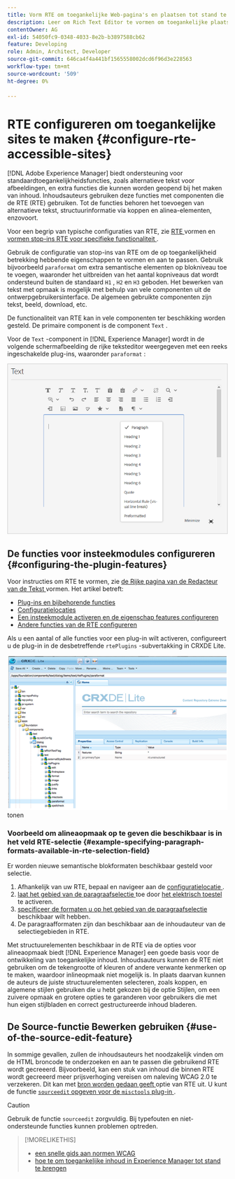```yaml
---
title: Vorm RTE om toegankelijke Web-pagina's en plaatsen tot stand te brengen.
description: Leer om Rich Text Editor te vormen om toegankelijke plaatsen in  [!DNL Adobe Experience Manager] te creëren.
contentOwner: AG
exl-id: 54050fc9-0348-4033-8e2b-b3897588cb62
feature: Developing
role: Admin, Architect, Developer
source-git-commit: 646ca4f4a441bf1565558002dcd6f96d3e228563
workflow-type: tm+mt
source-wordcount: '509'
ht-degree: 0%

---
```


# RTE configureren om toegankelijke sites te maken {#configure-rte-accessible-sites}

[!DNL Adobe Experience Manager] biedt ondersteuning voor standaardtoegankelijkheidsfuncties, zoals alternatieve tekst voor afbeeldingen, en extra functies die kunnen worden geopend bij het maken van inhoud. Inhoudsauteurs gebruiken deze functies met componenten die de RTE (RTE) gebruiken. Tot de functies behoren het toevoegen van alternatieve tekst, structuurinformatie via koppen en alinea-elementen, enzovoort.

Voor een begrip van typische configuraties van RTE, zie [ RTE ](rich-text-editor.md) vormen en [ vormen stop-ins RTE voor specifieke functionaliteit ](configure-rich-text-editor-plug-ins.md).

Gebruik de configuratie van stop-ins van RTE om de op toegankelijkheid betrekking hebbende eigenschappen te vormen en aan te passen. Gebruik bijvoorbeeld `paraformat` om extra semantische elementen op blokniveau toe te voegen, waaronder het uitbreiden van het aantal kopniveaus dat wordt ondersteund buiten de standaard `H1` , `H2` en `H3` geboden. Het bewerken van tekst met opmaak is mogelijk met behulp van vele componenten uit de ontwerpgebruikersinterface. De algemeen gebruikte componenten zijn tekst, beeld, download, etc.

De functionaliteit van RTE kan in vele componenten ter beschikking worden gesteld. De primaire component is de component `Text` .

Voor de `Text` -component in [!DNL Experience Manager] wordt in de volgende schermafbeelding de rijke teksteditor weergegeven met een reeks ingeschakelde plug-ins, waaronder `paraformat` :

![ component van de Tekst van RTE op volledig-scherm-wijze ](assets/rte-toolbar-full-screen-mode.png)

## De functies voor insteekmodules configureren {#configuring-the-plugin-features}

Voor instructies om RTE te vormen, zie [ de Rijke pagina van de Redacteur van de Tekst ](rich-text-editor.md) vormen. Het artikel betreft:

* [Plug-ins en bijbehorende functies](rich-text-editor.md#aboutplugins)
* [Configuratielocaties](rich-text-editor.md#understand-the-configuration-paths-and-locations)
* [Een insteekmodule activeren en de eigenschap features configureren](rich-text-editor.md#enable-rte-functionalities-by-activating-plug-ins)
* [Andere functies van de RTE configureren](rich-text-editor.md#enable-rte-functionalities-by-activating-plug-ins)

Als u een aantal of alle functies voor een plug-in wilt activeren, configureert u de plug-in in de desbetreffende `rtePlugins` -subvertakking in CRXDE Lite.

![ CRXDE Lite die een voorbeeld rtePlugin ](assets/example-rteplugin-crxde-lite.png) tonen

### Voorbeeld om alineaopmaak op te geven die beschikbaar is in het veld RTE-selectie {#example-specifying-paragraph-formats-available-in-rte-selection-field}

Er worden nieuwe semantische blokformaten beschikbaar gesteld voor selectie.

1. Afhankelijk van uw RTE, bepaal en navigeer aan de [ configuratielocatie ](rich-text-editor.md#understand-the-configuration-paths-and-locations).
1. [ laat het gebied van de paragraafselectie ](rich-text-editor.md) toe door [ het elektrisch toestel ](rich-text-editor.md#enable-rte-functionalities-by-activating-plug-ins) te activeren.
1. [ specificeer de formaten u op het gebied van de paragraafselectie ](rich-text-editor.md) beschikbaar wilt hebben.
1. De paragraafformaten zijn dan beschikbaar aan de inhoudauteur van de selectiegebieden in RTE.

Met structuurelementen beschikbaar in de RTE via de opties voor alineaopmaak biedt [!DNL Experience Manager] een goede basis voor de ontwikkeling van toegankelijke inhoud. Inhoudsauteurs kunnen de RTE niet gebruiken om de tekengrootte of kleuren of andere verwante kenmerken op te maken, waardoor inlineopmaak niet mogelijk is. In plaats daarvan kunnen de auteurs de juiste structuurelementen selecteren, zoals koppen, en algemene stijlen gebruiken die u hebt gekozen bij de optie Stijlen, om een zuivere opmaak en grotere opties te garanderen voor gebruikers die met hun eigen stijlbladen en correct gestructureerde inhoud bladeren.

## De Source-functie Bewerken gebruiken {#use-of-the-source-edit-feature}

In sommige gevallen, zullen de inhoudsauteurs het noodzakelijk vinden om de HTML broncode te onderzoeken en aan te passen die gebruikend RTE wordt gecreeerd. Bijvoorbeeld, kan een stuk van inhoud die binnen RTE wordt gecreeerd meer prijsverhoging vereisen om naleving WCAG 2.0 te verzekeren. Dit kan met [ bron worden gedaan geeft ](rich-text-editor.md#aboutplugins) optie van RTE uit. U kunt de functie [`sourceedit` opgeven voor de `misctools` plug-in ](rich-text-editor.md#aboutplugins) .

>[!CAUTION]
>
>Gebruik de functie `sourceedit` zorgvuldig. Bij typefouten en niet-ondersteunde functies kunnen problemen optreden.

<!--
TBD ENGREVIEW: Is this only applicable to Classic UI? 

## Adding Support for further HTML Elements and Attributes {#adding-support-for-additional-html-elements-and-attributes}

To further extend the accessibility features of [!DNL Experience Manager], it is possible to extend the existing components based on the RTE (such as the `Text` and `Table` components) with extra elements and attributes.

The following procedure illustrates how to extend the `Table` component with a `Caption` element that provides information about a data table to assistive technology users:

### Example: Add a caption to a table properties dialog {#example-adding-the-caption-to-the-table-properties-dialog}

In the constructor of the `TablePropertiesDialog`, add an extra text input field that is used for editing the caption. Set the `itemId` to `caption` (the DOM attribute’s name) to automatically handle its content.

In a `Table`, set the attribute to the DOM element or or remove it from the DOM element. The dialog in the `config` object passed the value. Set or remove the DOM attributes using the corresponding `CQ.form.rte.Common` methods (`com` is a shortcut for `CQ.form.rte.Common`). Using `CQ.form.rte.Common` methods avoids common pitfalls with browser implementations.

>[!NOTE]
>
>This procedure is only suitable for the classic UI.

### Step-by-step instructions {#step-by-step-instructions}

1. Start CRXDE Lite. For example: [http://localhost:4502/crx/de/](http://localhost:4502/crx/de/)

1. Copy `/libs/cq/ui/widgets/source/widgets/form/rte/commands/Table.js` to `/apps/cq/ui/widgets/source/widgets/form/rte/commands/Table.js`. Create intermediate folders if those do not exist.

1. Copy `/libs/cq/ui/widgets/source/widgets/form/rte/plugins/TablePropertiesDialog.js` to `/apps/cq/ui/widgets/source/widgets/form/rte/plugins/TablePropertiesDialog.js`.

1. Open `/apps/cq/ui/widgets/source/widgets/form/rte/plugins/TablePropertiesDialog.js` file to edit.

1. In the `constructor` method, before the mention of `var dialogRef = this;`, add the following code:

   ```javascript
   editItems.push({
       "itemId": "caption",
       "name": "caption",
       "xtype": "textfield",
       "fieldLabel": CQ.I18n.getMessage("Caption"),
       "value": (this.table && this.table.caption ? this.table.caption.textContent : "")
   });
   ```

1. Open `/apps/cq/ui/widgets/source/widgets/form/rte/commands/Table.js` file.

1. Add the following code at the end of the `transferConfigToTable` method:

   ```javascript
   /**
    * Adds Caption Element
   */
   var captionElement;
   if (dom.firstChild && dom.firstChild.tagName.toLowerCase() == "caption")
   {
      captionElement = dom.firstChild;
   }
   if (config.caption)
   {
       var captionTextNode = document.createTextNode(config.caption)
       if (captionElement)
       {
          dom.replaceNode(captionElement.firstChild,captionTextNode);
       } else
       {
           captionElement = document.createElement("caption");
           captionElement.appendChild(captionTextNode);
           if (dom.childNodes.length>0)
           {
              dom.insertBefore(captionElement, dom.firstChild);
           } else
           {
              dom.appendChild(captionElement);
           }
       }
   } else if (captionElement)
   {
     dom.removeChild(captionElement);
   }
   ```

1. To save your changes, click **[!UICONTROL Save All]**.

## Best practices and limitations {#best-practices-limitations-tips}

* A plain text field is not the only type of input allowed for the value of the caption element. You can use any ExtJS widget, that provides the caption’s value through its `getValue()` method.
* To add editing capabilities for more elements and attributes, ensure that:

  * The `itemId` property for each corresponding field is set to the name of the appropriate DOM attribute (`TablePropertiesDialog`).
  * The attribute is set and/or removed on the DOM element explicitly (`Table`).
-->

>[!MORELIKETHIS]
>
>* [ een snelle gids aan normen WCAG ](/help/compliance/accessibility/quick-guide-wcag.md)
>* [ hoe te om toegankelijke inhoud in Experience Manager tot stand te brengen ](/help/sites-cloud/authoring/page-editor/accessible-content.md)

